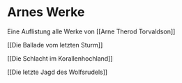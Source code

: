 # Arnes Werke
Eine Auflistung alle Werke von [[Arne Therod Torvaldson]]

[[Die Ballade vom letzten Sturm]]

[[Die Schlacht im Korallenhochland]]


[[Die letzte Jagd des Wolfsrudels]]